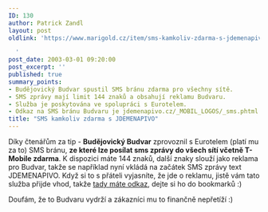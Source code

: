 ```yaml
---
ID: 130
author: Patrick Zandl
layout: post
oldlink: 'https://www.marigold.cz/item/sms-kamkoliv-zdarma-s-jdemenapivo

  '
post_date: 2003-03-01 09:20:00
post_excerpt: ''
published: true
summary_points:
- Budějovický Budvar spustil SMS bránu zdarma pro všechny sítě.
- SMS zprávy mají limit 144 znaků a obsahují reklamu Budvaru.
- Služba je poskytována ve spolupráci s Eurotelem.
- Odkaz na SMS bránu Budvaru je jdemenapivo.cz/_MOBIL_LOGOS/_sms.phtml.
title: "SMS kamkoliv zdarma s JDEMENAPIVO"
---
```


<p>
Díky čtenářům za tip - <STRONG>Budějovický Budvar</STRONG> zprovoznil s Eurotelem (platí mu za to) SMS bránu, <STRONG>ze které lze posílat sms zprávy do všech sítí včetně T-Mobile zdarma</STRONG>. K dispozici máte 144 znaků, další znaky slouží jako reklama pro Budvar, takže se například nyní vkládá na začátek SMS zprávy text JDEMENAPIVO. Když si to s přáteli vyjasníte, že jde o reklamu, jistě vám tato služba přijde vhod, takže <A href="http://www.jdemenapivo.cz/_MOBIL_LOGOS/_sms.phtml">tady máte odkaz</A>, dejte si ho do bookmarků :)</p>

<p>
Doufám, že to Budvaru vydrží a zákazníci mu to finančně nepřetíží :)</p>